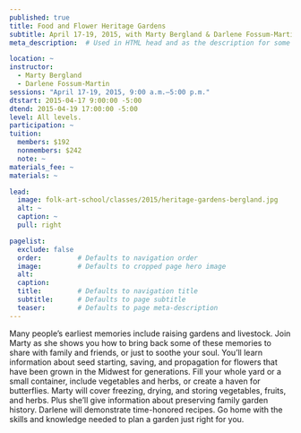 ```yaml
---
published: true
title: Food and Flower Heritage Gardens 
subtitle: April 17-19, 2015, with Marty Bergland & Darlene Fossum-Martin
meta_description:  # Used in HTML head and as the description for some search engines

location: ~
instructor: 
  - Marty Bergland
  - Darlene Fossum-Martin
sessions: "April 17-19, 2015, 9:00 a.m.–5:00 p.m."
dtstart: 2015-04-17 9:00:00 -5:00
dtend: 2015-04-19 17:00:00 -5:00
level: All levels. 
participation: ~
tuition:
  members: $192
  nonmembers: $242
  note: ~
materials_fee: ~
materials: ~ 

lead:
  image: folk-art-school/classes/2015/heritage-gardens-bergland.jpg
  alt: ~
  caption: ~
  pull: right

pagelist:
  exclude: false
  order:         # Defaults to navigation order  
  image:         # Defaults to cropped page hero image
  alt:
  caption:
  title:         # Defaults to navigation title
  subtitle:      # Defaults to page subtitle
  teaser:        # Defaults to page meta-description 
---
```

Many people’s earliest memories include raising gardens and livestock. Join Marty as she shows you how to bring back some of these memories to share with family and friends, or just to soothe your soul. You’ll learn information about seed starting, saving, and propagation for flowers that have been grown in the Midwest for generations. Fill your whole yard or a small container, include vegetables and herbs, or create a haven for butterflies. Marty will cover freezing, drying, and storing vegetables, fruits, and herbs. Plus she’ll give information about preserving family garden history. Darlene will demonstrate time-honored recipes. Go home with the skills and knowledge needed to plan a garden just right for you.